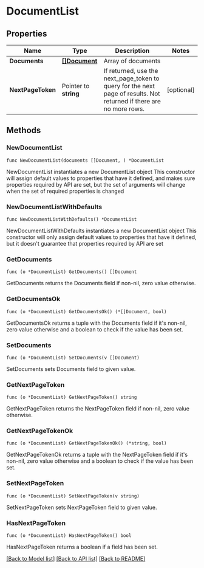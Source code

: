 # DocumentList

## Properties

Name | Type | Description | Notes
------------ | ------------- | ------------- | -------------
**Documents** | [**[]Document**](Document.md) | Array of documents | 
**NextPageToken** | Pointer to **string** | If returned, use the next_page_token to query for the next page of results. Not returned if there are no more rows. | [optional] 

## Methods

### NewDocumentList

`func NewDocumentList(documents []Document, ) *DocumentList`

NewDocumentList instantiates a new DocumentList object
This constructor will assign default values to properties that have it defined,
and makes sure properties required by API are set, but the set of arguments
will change when the set of required properties is changed

### NewDocumentListWithDefaults

`func NewDocumentListWithDefaults() *DocumentList`

NewDocumentListWithDefaults instantiates a new DocumentList object
This constructor will only assign default values to properties that have it defined,
but it doesn't guarantee that properties required by API are set

### GetDocuments

`func (o *DocumentList) GetDocuments() []Document`

GetDocuments returns the Documents field if non-nil, zero value otherwise.

### GetDocumentsOk

`func (o *DocumentList) GetDocumentsOk() (*[]Document, bool)`

GetDocumentsOk returns a tuple with the Documents field if it's non-nil, zero value otherwise
and a boolean to check if the value has been set.

### SetDocuments

`func (o *DocumentList) SetDocuments(v []Document)`

SetDocuments sets Documents field to given value.


### GetNextPageToken

`func (o *DocumentList) GetNextPageToken() string`

GetNextPageToken returns the NextPageToken field if non-nil, zero value otherwise.

### GetNextPageTokenOk

`func (o *DocumentList) GetNextPageTokenOk() (*string, bool)`

GetNextPageTokenOk returns a tuple with the NextPageToken field if it's non-nil, zero value otherwise
and a boolean to check if the value has been set.

### SetNextPageToken

`func (o *DocumentList) SetNextPageToken(v string)`

SetNextPageToken sets NextPageToken field to given value.

### HasNextPageToken

`func (o *DocumentList) HasNextPageToken() bool`

HasNextPageToken returns a boolean if a field has been set.


[[Back to Model list]](../README.md#documentation-for-models) [[Back to API list]](../README.md#documentation-for-api-endpoints) [[Back to README]](../README.md)


